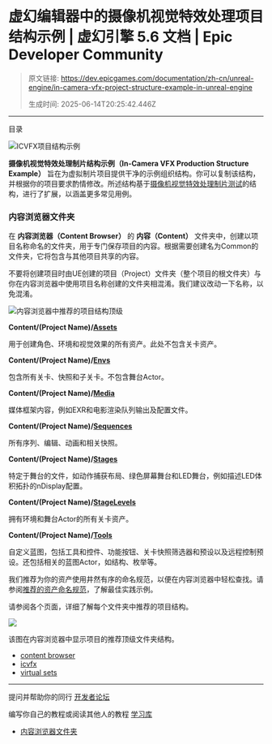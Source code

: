 # 虚幻编辑器中的摄像机视觉特效处理项目结构示例 | 虚幻引擎 5.6 文档 | Epic Developer Community

> 原文链接: https://dev.epicgames.com/documentation/zh-cn/unreal-engine/in-camera-vfx-project-structure-example-in-unreal-engine
> 
> 生成时间: 2025-06-14T20:25:42.446Z

---

目录

![ICVFX项目结构示例](https://dev.epicgames.com/community/api/documentation/image/355a39f7-11f1-48bd-9362-9112ad90f1a3?resizing_type=fill&width=1920&height=335)

**摄像机视觉特效处理制片结构示例（In-Camera VFX Production Structure Example）** 旨在为虚拟制片项目提供干净的示例组织结构。你可以复制该结构，并根据你的项目要求酌情修改。所述结构基于[摄像机视觉特效处理制片测试](/documentation/zh-cn/unreal-engine/in-camera-vfx-production-test-sample-project-for-unreal-engine)的结构，进行了扩展，以涵盖更多常见用例。

### 内容浏览器文件夹

在 **内容浏览器（Content Browser）** 的 **内容（Content）** 文件夹中，创建以项目名称命名的文件夹，用于专门保存项目的内容。根据需要创建名为Common的文件夹，它将包含与其他项目共享的内容。

不要将创建项目时由UE创建的项目（Project）文件夹（整个项目的根文件夹）与你在内容浏览器中使用项目名称创建的文件夹相混淆。我们建议改动一下名称，以免混淆。

![内容浏览器中推荐的项目结构顶级](https://d1iv7db44yhgxn.cloudfront.net/documentation/images/831b2fb1-de11-4692-894b-092848debb07/cb_content_top.png)

**Content/(Project Name)/[Assets](/documentation/zh-cn/unreal-engine/assets-folder-structure-in-unreal-engine)**

用于创建角色、环境和视觉效果的所有资产。此处不包含关卡资产。

**Content/(Project Name)/[Envs](/documentation/zh-cn/unreal-engine/envs-folder-structure-in-unreal-engine)**

包含所有关卡、快照和子关卡。不包含舞台Actor。

**Content/(Project Name)/[Media](/documentation/zh-cn/unreal-engine/media-folder-structure-in-unreal-engine)**

媒体框架内容，例如EXR和电影渲染队列输出及配置文件。

**Content/(Project Name)/[Sequences](/documentation/zh-cn/unreal-engine/sequences-folder-structure-in-unreal-engine)**

所有序列、编辑、动画和相关快照。

**Content/(Project Name)/[Stages](/documentation/zh-cn/unreal-engine/stages-folder-structure)**

特定于舞台的文件，如动作捕获布局、绿色屏幕舞台和LED舞台，例如描述LED体积拓扑的nDisplay配置。

**Content/(Project Name)/[StageLevels](/documentation/zh-cn/unreal-engine/stage-levels-folder-structure-in-unreal-engine)**

拥有环境和舞台Actor的所有关卡资产。

**Content/(Project Name)/[Tools](/documentation/zh-cn/unreal-engine/tools-folder-structure-in-unreal-engine)**

自定义蓝图，包括工具和控件、功能按钮、关卡快照筛选器和预设以及远程控制预设。还包括相关的蓝图Actor，如结构、枚举等。

我们推荐为你的资产使用井然有序的命名规范，以便在内容浏览器中轻松查找。请参阅[推荐的资产命名规范](/documentation/zh-cn/unreal-engine/recommended-asset-naming-conventions-in-unreal-engine-projects)，了解最佳实践示例。

请参阅各个页面，详细了解每个文件夹中推荐的项目结构。

[![](https://d1iv7db44yhgxn.cloudfront.net/documentation/images/e9ddf151-2bf4-4da3-ad4d-301e42d5eba6/top-level-chart.png)](https://d1iv7db44yhgxn.cloudfront.net/documentation/images/e9ddf151-2bf4-4da3-ad4d-301e42d5eba6/top-level-chart.png)

该图在内容浏览器中显示项目的推荐顶级文件夹结构。

-   [content browser](https://dev.epicgames.com/community/search?query=content%20browser)
-   [icvfx](https://dev.epicgames.com/community/search?query=icvfx)
-   [virtual sets](https://dev.epicgames.com/community/search?query=virtual%20sets)

* * *

提问并帮助你的同行 [开发者论坛](https://forums.unrealengine.com/categories?tag=unreal-engine)

编写你自己的教程或阅读其他人的教程 [学习库](https://dev.epicgames.com/community/unreal-engine/learning)

-   [内容浏览器文件夹](/documentation/zh-cn/unreal-engine/in-camera-vfx-project-structure-example-in-unreal-engine#%E5%86%85%E5%AE%B9%E6%B5%8F%E8%A7%88%E5%99%A8%E6%96%87%E4%BB%B6%E5%A4%B9)
